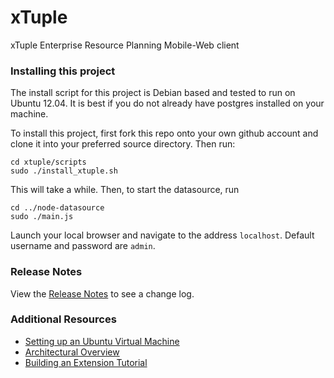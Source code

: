 xTuple
======

xTuple Enterprise Resource Planning Mobile-Web client


### Installing this project

The install script for this project is Debian based and tested to run on Ubuntu 12.04. It is best if you do
not already have postgres installed on your machine.

To install this project, first fork this repo onto your own github account
and clone it into your preferred source directory. Then run:

    cd xtuple/scripts
    sudo ./install_xtuple.sh

This will take a while. Then, to start the datasource, run

    cd ../node-datasource
    sudo ./main.js

Launch your local browser and navigate to the address `localhost`. Default username and password are `admin`.

### Release Notes

View the [Release Notes](RELEASE.md) to see a change log.

### Additional Resources

  * [Setting up an Ubuntu Virtual Machine](https://github.com/xtuple/xtuple/blob/master/docs/UBUNTU_SETUP.md)
  * [Architectural Overview](https://github.com/xtuple/xtuple/blob/master/docs/OVERVIEW.md)
  * [Building an Extension Tutorial](https://github.com/xtuple/xtuple-extensions/blob/master/docs/TUTORIAL.md)
